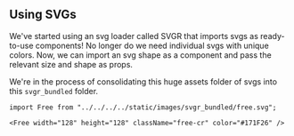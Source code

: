 ## Using SVGs

We've started using an svg loader called SVGR that imports svgs as ready-to-use components! No longer do we need individual svgs with unique colors. Now, we can import an svg shape as a component and pass the relevant size and shape as props.

We're in the process of consolidating this huge assets folder of svgs into this `svgr_bundled` folder.

```
import Free from "../../../../static/images/svgr_bundled/free.svg";

<Free width="128" height="128" className="free-cr" color="#171F26" />
```
